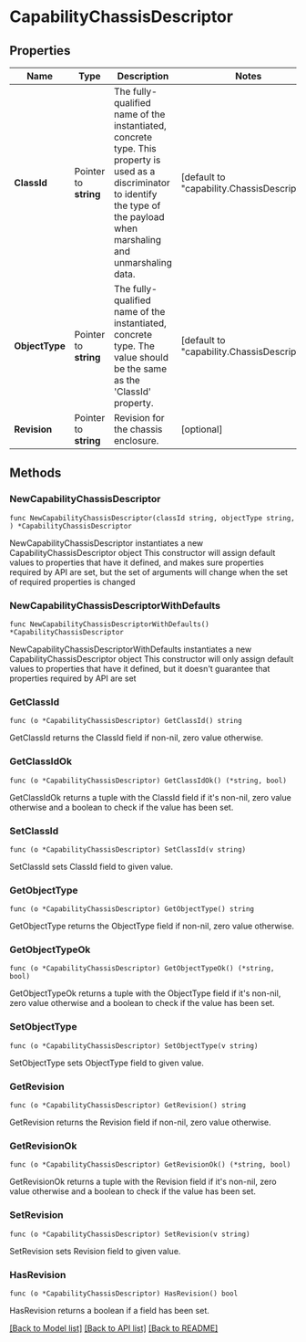 # CapabilityChassisDescriptor

## Properties

Name | Type | Description | Notes
------------ | ------------- | ------------- | -------------
**ClassId** | Pointer to **string** | The fully-qualified name of the instantiated, concrete type. This property is used as a discriminator to identify the type of the payload when marshaling and unmarshaling data. | [default to "capability.ChassisDescriptor"]
**ObjectType** | Pointer to **string** | The fully-qualified name of the instantiated, concrete type. The value should be the same as the &#39;ClassId&#39; property. | [default to "capability.ChassisDescriptor"]
**Revision** | Pointer to **string** | Revision for the chassis enclosure. | [optional] 

## Methods

### NewCapabilityChassisDescriptor

`func NewCapabilityChassisDescriptor(classId string, objectType string, ) *CapabilityChassisDescriptor`

NewCapabilityChassisDescriptor instantiates a new CapabilityChassisDescriptor object
This constructor will assign default values to properties that have it defined,
and makes sure properties required by API are set, but the set of arguments
will change when the set of required properties is changed

### NewCapabilityChassisDescriptorWithDefaults

`func NewCapabilityChassisDescriptorWithDefaults() *CapabilityChassisDescriptor`

NewCapabilityChassisDescriptorWithDefaults instantiates a new CapabilityChassisDescriptor object
This constructor will only assign default values to properties that have it defined,
but it doesn't guarantee that properties required by API are set

### GetClassId

`func (o *CapabilityChassisDescriptor) GetClassId() string`

GetClassId returns the ClassId field if non-nil, zero value otherwise.

### GetClassIdOk

`func (o *CapabilityChassisDescriptor) GetClassIdOk() (*string, bool)`

GetClassIdOk returns a tuple with the ClassId field if it's non-nil, zero value otherwise
and a boolean to check if the value has been set.

### SetClassId

`func (o *CapabilityChassisDescriptor) SetClassId(v string)`

SetClassId sets ClassId field to given value.


### GetObjectType

`func (o *CapabilityChassisDescriptor) GetObjectType() string`

GetObjectType returns the ObjectType field if non-nil, zero value otherwise.

### GetObjectTypeOk

`func (o *CapabilityChassisDescriptor) GetObjectTypeOk() (*string, bool)`

GetObjectTypeOk returns a tuple with the ObjectType field if it's non-nil, zero value otherwise
and a boolean to check if the value has been set.

### SetObjectType

`func (o *CapabilityChassisDescriptor) SetObjectType(v string)`

SetObjectType sets ObjectType field to given value.


### GetRevision

`func (o *CapabilityChassisDescriptor) GetRevision() string`

GetRevision returns the Revision field if non-nil, zero value otherwise.

### GetRevisionOk

`func (o *CapabilityChassisDescriptor) GetRevisionOk() (*string, bool)`

GetRevisionOk returns a tuple with the Revision field if it's non-nil, zero value otherwise
and a boolean to check if the value has been set.

### SetRevision

`func (o *CapabilityChassisDescriptor) SetRevision(v string)`

SetRevision sets Revision field to given value.

### HasRevision

`func (o *CapabilityChassisDescriptor) HasRevision() bool`

HasRevision returns a boolean if a field has been set.


[[Back to Model list]](../README.md#documentation-for-models) [[Back to API list]](../README.md#documentation-for-api-endpoints) [[Back to README]](../README.md)


